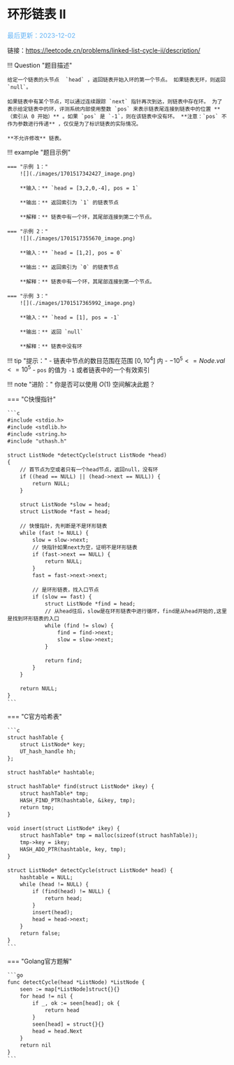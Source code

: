 # 环形链表 II

<span style="color:rgb(100,180,246);font-size:11pt">最后更新：2023-12-02</span>

链接：https://leetcode.cn/problems/linked-list-cycle-ii/description/

!!! Question "题目描述"

    给定一个链表的头节点  `head` ，返回链表开始入环的第一个节点。 如果链表无环，则返回 `null`。

    如果链表中有某个节点，可以通过连续跟踪 `next` 指针再次到达，则链表中存在环。 为了表示给定链表中的环，评测系统内部使用整数 `pos` 来表示链表尾连接到链表中的位置 **（索引从 0 开始）** 。如果 `pos` 是 `-1`，则在该链表中没有环。 **注意：`pos` 不作为参数进行传递** ，仅仅是为了标识链表的实际情况。

    **不允许修改** 链表。

!!! example "题目示例"

    === "示例 1："
        ![](./images/1701517342427_image.png)

        **输入：** `head = [3,2,0,-4], pos = 1`

        **输出：** 返回索引为 `1` 的链表节点

        **解释：** 链表中有一个环，其尾部连接到第二个节点。

    === "示例 2："
        ![](./images/1701517355670_image.png)

        **输入：** `head = [1,2], pos = 0`

        **输出：** 返回索引为 `0` 的链表节点

        **解释：** 链表中有一个环，其尾部连接到第一个节点。

    === "示例 3："
        ![](./images/1701517365992_image.png)

        **输入：** `head = [1], pos = -1`

        **输出：** 返回 `null`

        **解释：** 链表中没有环

!!! tip "提示："
    - 链表中节点的数目范围在范围 $[0, 10^4]$ 内
    - $-10^5 <= Node.val <= 10^5$
    - `pos` 的值为 `-1` 或者链表中的一个有效索引

!!! note "进阶："
    你是否可以使用 $O(1)$ 空间解决此题？

=== "C快慢指针"

    ```c
    #include <stdio.h>
    #include <stdlib.h>
    #include <string.h>
    #include "uthash.h"

    struct ListNode *detectCycle(struct ListNode *head)
    {
        // 首节点为空或者只有一个head节点，返回null，没有环
        if ((head == NULL) || (head->next == NULL)) {
            return NULL;
        }

        struct ListNode *slow = head;
        struct ListNode *fast = head;

        // 快慢指针，先判断是不是环形链表
        while (fast != NULL) {
            slow = slow->next;
            // 快指针如果next为空，证明不是环形链表
            if (fast->next == NULL) {
                return NULL;
            }
            fast = fast->next->next;

            // 是环形链表，找入口节点
            if (slow == fast) {
                struct ListNode *find = head;
                // 从head往后，slow是在环形链表中进行循环，find是从head开始的,这里是找到环形链表的入口
                while (find != slow) {
                    find = find->next;
                    slow = slow->next;
                }

                return find;
            }
        }

        return NULL;
    }
    ```
    
=== "C官方哈希表"

    ```c
    struct hashTable {
        struct ListNode* key;
        UT_hash_handle hh;
    };

    struct hashTable* hashtable;

    struct hashTable* find(struct ListNode* ikey) {
        struct hashTable* tmp;
        HASH_FIND_PTR(hashtable, &ikey, tmp);
        return tmp;
    }

    void insert(struct ListNode* ikey) {
        struct hashTable* tmp = malloc(sizeof(struct hashTable));
        tmp->key = ikey;
        HASH_ADD_PTR(hashtable, key, tmp);
    }

    struct ListNode* detectCycle(struct ListNode* head) {
        hashtable = NULL;
        while (head != NULL) {
            if (find(head) != NULL) {
                return head;
            }
            insert(head);
            head = head->next;
        }
        return false;
    }
    ```

=== "Golang官方题解"

    ```go
    func detectCycle(head *ListNode) *ListNode {
        seen := map[*ListNode]struct{}{}
        for head != nil {
            if _, ok := seen[head]; ok {
                return head
            }
            seen[head] = struct{}{}
            head = head.Next
        }
        return nil
    }
    ```